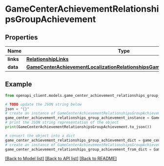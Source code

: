 # GameCenterAchievementRelationshipsGroupAchievement


## Properties

Name | Type | Description | Notes
------------ | ------------- | ------------- | -------------
**links** | [**RelationshipLinks**](RelationshipLinks.md) |  | [optional] 
**data** | [**GameCenterAchievementLocalizationRelationshipsGameCenterAchievementData**](GameCenterAchievementLocalizationRelationshipsGameCenterAchievementData.md) |  | [optional] 

## Example

```python
from openapi_client.models.game_center_achievement_relationships_group_achievement import GameCenterAchievementRelationshipsGroupAchievement

# TODO update the JSON string below
json = "{}"
# create an instance of GameCenterAchievementRelationshipsGroupAchievement from a JSON string
game_center_achievement_relationships_group_achievement_instance = GameCenterAchievementRelationshipsGroupAchievement.from_json(json)
# print the JSON string representation of the object
print(GameCenterAchievementRelationshipsGroupAchievement.to_json())

# convert the object into a dict
game_center_achievement_relationships_group_achievement_dict = game_center_achievement_relationships_group_achievement_instance.to_dict()
# create an instance of GameCenterAchievementRelationshipsGroupAchievement from a dict
game_center_achievement_relationships_group_achievement_from_dict = GameCenterAchievementRelationshipsGroupAchievement.from_dict(game_center_achievement_relationships_group_achievement_dict)
```
[[Back to Model list]](../README.md#documentation-for-models) [[Back to API list]](../README.md#documentation-for-api-endpoints) [[Back to README]](../README.md)


